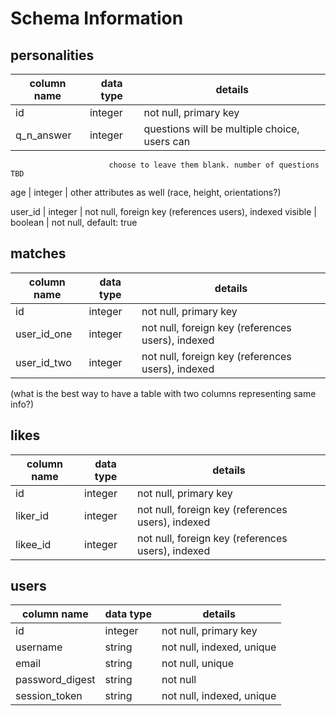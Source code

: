# Schema Information

## personalities
column name | data type | details
------------|-----------|-----------------------
id          | integer   | not null, primary key
q_n_answer  | integer   | questions will be multiple choice, users can
                          choose to leave them blank. number of questions TBD
age         | integer   | other attributes as well (race, height, orientations?)

user_id     | integer   | not null, foreign key (references users), indexed
visible     | boolean   | not null, default: true

## matches
column name | data type | details
------------|-----------|-----------------------
id          | integer   | not null, primary key
user_id_one | integer   | not null, foreign key (references users), indexed
user_id_two | integer   | not null, foreign key (references users), indexed

(what is the best way to have a table with two columns representing same info?)

## likes
column name | data type | details
------------|-----------|-----------------------
id          | integer   | not null, primary key
liker_id    | integer   | not null, foreign key (references users), indexed
likee_id    | integer   | not null, foreign key (references users), indexed

## users
column name     | data type | details
----------------|-----------|-----------------------
id              | integer   | not null, primary key
username        | string    | not null, indexed, unique
email           | string    | not null, unique
password_digest | string    | not null
session_token   | string    | not null, indexed, unique
